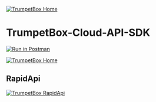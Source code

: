 [![TrumpetBox Home](https://trumpetbox.com/assets/images/trumpetbox-logo.svg)](https://trumpetbox.com)

# TrumpetBox-Cloud-API-SDK

[![Run in Postman](https://run.pstmn.io/button.svg)](https://app.getpostman.com/run-collection/03b2992cfa022be9d842)

[![TrumpetBox Home](https://trumpetbox.com/assets/images/home.svg)](https://trumpetbox.com)

## RapidApi

[![TrumpetBox RapidApi](https://rapidapi.com/static-assets/default/logo.svg)](https://rapidapi.com/Hightechteam/api/trumpetbox-cloud?endpoint=apiendpoint_cffb0a3e-3874-4cfd-aa02-1ffbb1521123)


